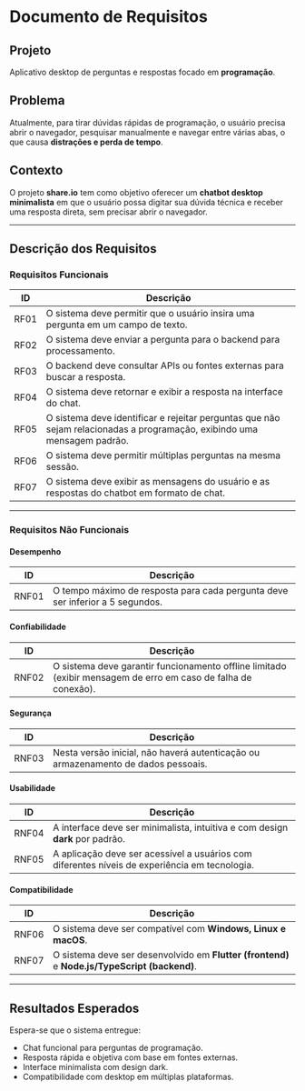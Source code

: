 # Documento de Requisitos 

## Projeto

Aplicativo desktop de perguntas e respostas focado em **programação**.  

## Problema

Atualmente, para tirar dúvidas rápidas de programação, o usuário precisa abrir o navegador, pesquisar manualmente e navegar entre várias abas, o que causa **distrações e perda de tempo**.  

## Contexto

O projeto **share.io** tem como objetivo oferecer um **chatbot desktop minimalista** em que o usuário possa digitar sua dúvida técnica e receber uma resposta direta, sem precisar abrir o navegador.  

---

## Descrição dos Requisitos

### Requisitos Funcionais

| ID   | Descrição |
|------|-----------|
| RF01 | O sistema deve permitir que o usuário insira uma pergunta em um campo de texto. |
| RF02 | O sistema deve enviar a pergunta para o backend para processamento. |
| RF03 | O backend deve consultar APIs ou fontes externas para buscar a resposta. |
| RF04 | O sistema deve retornar e exibir a resposta na interface do chat. |
| RF05 | O sistema deve identificar e rejeitar perguntas que não sejam relacionadas a programação, exibindo uma mensagem padrão. |
| RF06 | O sistema deve permitir múltiplas perguntas na mesma sessão. |
| RF07 | O sistema deve exibir as mensagens do usuário e as respostas do chatbot em formato de chat. |

---

### Requisitos Não Funcionais

#### Desempenho
| ID   | Descrição |
|------|-----------|
| RNF01 | O tempo máximo de resposta para cada pergunta deve ser inferior a 5 segundos. |

#### Confiabilidade
| ID   | Descrição |
|------|-----------|
| RNF02 | O sistema deve garantir funcionamento offline limitado (exibir mensagem de erro em caso de falha de conexão). |

#### Segurança
| ID   | Descrição |
|------|-----------|
| RNF03 | Nesta versão inicial, não haverá autenticação ou armazenamento de dados pessoais. |

#### Usabilidade
| ID   | Descrição |
|------|-----------|
| RNF04 | A interface deve ser minimalista, intuitiva e com design **dark** por padrão. |
| RNF05 | A aplicação deve ser acessível a usuários com diferentes níveis de experiência em tecnologia. |

#### Compatibilidade
| ID   | Descrição |
|------|-----------|
| RNF06 | O sistema deve ser compatível com **Windows, Linux e macOS**. |
| RNF07 | O sistema deve ser desenvolvido em **Flutter (frontend)** e **Node.js/TypeScript (backend)**. |

---

## Resultados Esperados

Espera-se que o sistema entregue:  
- Chat funcional para perguntas de programação.  
- Resposta rápida e objetiva com base em fontes externas.  
- Interface minimalista com design dark.  
- Compatibilidade com desktop em múltiplas plataformas.  

